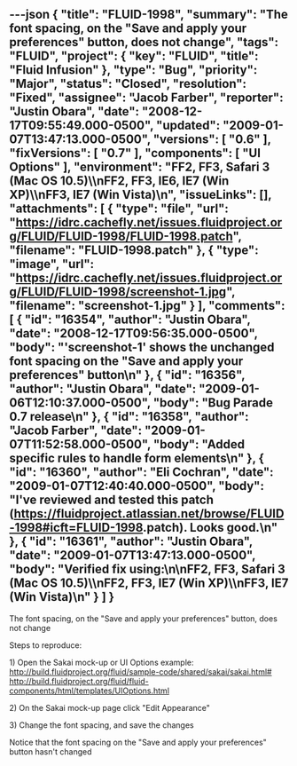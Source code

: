---json
{
  "title": "FLUID-1998",
  "summary": "The font spacing, on the \"Save and apply your preferences\" button, does not change",
  "tags": "FLUID",
  "project": {
    "key": "FLUID",
    "title": "Fluid Infusion"
  },
  "type": "Bug",
  "priority": "Major",
  "status": "Closed",
  "resolution": "Fixed",
  "assignee": "Jacob Farber",
  "reporter": "Justin Obara",
  "date": "2008-12-17T09:55:49.000-0500",
  "updated": "2009-01-07T13:47:13.000-0500",
  "versions": [
    "0.6"
  ],
  "fixVersions": [
    "0.7"
  ],
  "components": [
    "UI Options"
  ],
  "environment": "FF2, FF3, Safari 3 (Mac OS 10.5)\\\nFF2, FF3, IE6, IE7  (Win XP)\\\nFF3, IE7 (Win Vista)\n",
  "issueLinks": [],
  "attachments": [
    {
      "type": "file",
      "url": "https://idrc.cachefly.net/issues.fluidproject.org/FLUID/FLUID-1998/FLUID-1998.patch",
      "filename": "FLUID-1998.patch"
    },
    {
      "type": "image",
      "url": "https://idrc.cachefly.net/issues.fluidproject.org/FLUID/FLUID-1998/screenshot-1.jpg",
      "filename": "screenshot-1.jpg"
    }
  ],
  "comments": [
    {
      "id": "16354",
      "author": "Justin Obara",
      "date": "2008-12-17T09:56:35.000-0500",
      "body": "'screenshot-1' shows the unchanged font spacing  on the \"Save and apply your preferences\" button\n"
    },
    {
      "id": "16356",
      "author": "Justin Obara",
      "date": "2009-01-06T12:10:37.000-0500",
      "body": "Bug Parade  0.7 release\n"
    },
    {
      "id": "16358",
      "author": "Jacob Farber",
      "date": "2009-01-07T11:52:58.000-0500",
      "body": "Added specific rules to handle form elements\n"
    },
    {
      "id": "16360",
      "author": "Eli Cochran",
      "date": "2009-01-07T12:40:40.000-0500",
      "body": "I've reviewed and tested this patch (<https://fluidproject.atlassian.net/browse/FLUID-1998#icft=FLUID-1998>.patch). Looks good.\n"
    },
    {
      "id": "16361",
      "author": "Justin Obara",
      "date": "2009-01-07T13:47:13.000-0500",
      "body": "Verified fix using:\n\nFF2, FF3, Safari 3 (Mac OS 10.5)\\\nFF2, FF3, IE7 (Win XP)\\\nFF3, IE7 (Win Vista)\n"
    }
  ]
}
---
The font spacing, on the "Save and apply your preferences" button, does not change

Steps to reproduce:

1\) Open the Sakai mock-up or UI Options example:\
<http://build.fluidproject.org/fluid/sample-code/shared/sakai/sakai.html#>\
<http://build.fluidproject.org/fluid/fluid-components/html/templates/UIOptions.html>&#x20;

2\) On the Sakai mock-up page click "Edit Appearance"&#x20;

3\) Change the font spacing, and save the changes

Notice that the font spacing on the "Save and apply your preferences" button hasn't changed

        